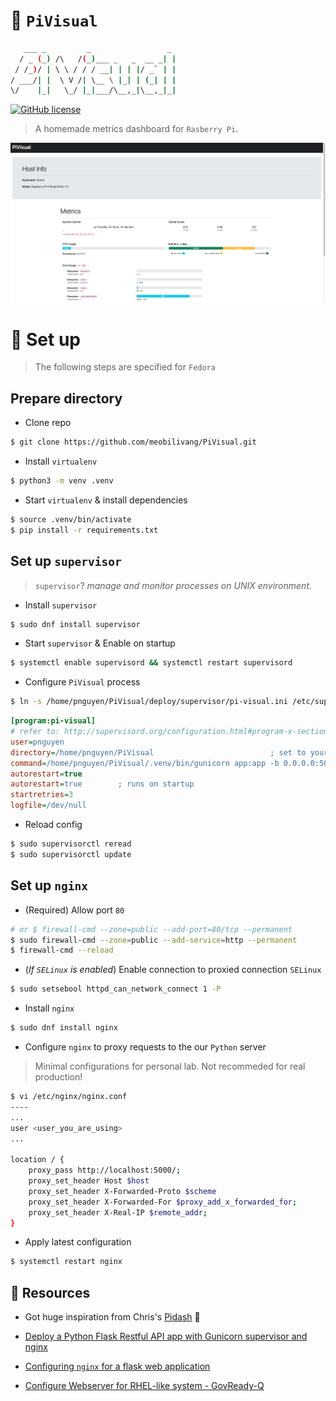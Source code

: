 # :telescope: `PiVisual`

```bash
   ___ _         _                 _
  / _ (_) /\   /(_)___ _   _  __ _| |
 / /_)/ | \ \ / / / __| | | |/ _` | |
/ ___/| |  \ V /| \__ \ |_| | (_| | |
\/    |_|   \_/ |_|___/\__,_|\__,_|_|
```

[![GitHub license](https://img.shields.io/badge/license-Apache-blue.svg)](https://github.com/meobilivang/PiVisual/blob/master/LICENSE)

> A homemade metrics dashboard for `Rasberry Pi`.

![deployed page](./docs/imgs/page.png)

# :wrench: Set up

> The following steps are specified for `Fedora`

## Prepare directory

- Clone repo

```bash
$ git clone https://github.com/meobilivang/PiVisual.git
```

- Install `virtualenv`

```bash
$ python3 -m venv .venv
```

- Start `virtualenv` & install dependencies

```bash
$ source .venv/bin/activate
$ pip install -r requirements.txt
```

## Set up `supervisor`

> `supervisor`? *manage and monitor processes on UNIX environment*.

- Install `supervisor`

```bash
$ sudo dnf install supervisor
```

- Start `supervisor` & Enable on startup

```bash
$ systemctl enable supervisord && systemctl restart supervisord
```

- Configure `PiVisual` process

```bash
$ ln -s /home/pnguyen/PiVisual/deploy/supervisor/pi-visual.ini /etc/supervisor/conf.d/pi-visual.conf
```

```ini
[program:pi-visual]
# refer to: http://supervisord.org/configuration.html#program-x-section-settings
user=pnguyen
directory=/home/pnguyen/PiVisual                          ; set to your own path
command=/home/pnguyen/PiVisual/.venv/bin/gunicorn app:app -b 0.0.0.0:5000       ; set to your own path
autorestart=true
autorestart=true        ; runs on startup
startretries=3
logfile=/dev/null
```

- Reload config

```bash
$ sudo supervisorctl reread
$ sudo supervisorctl update
```

## Set up `nginx`

- (Required) Allow port `80`

```bash
# or $ firewall-cmd --zone=public --add-port=80/tcp --permanent
$ sudo firewall-cmd --zone=public --add-service=http --permanent
$ firewall-cmd --reload
```

- (*If `SELinux` is enabled*) Enable connection to proxied connection `SELinux`

```bash
$ sudo setsebool httpd_can_network_connect 1 -P
```

- Install `nginx`

```bash
$ sudo dnf install nginx
```

- Configure `nginx` to proxy requests to the our `Python` server
> Minimal configurations for personal lab. Not recommeded for real production!
```bash
$ vi /etc/nginx/nginx.conf
----
...
user <user_you_are_using>
...

location / {
    proxy_pass http://localhost:5000/;
    proxy_set_header Host $host
    proxy_set_header X-Forwarded-Proto $scheme
    proxy_set_header X-Forwarded-For $proxy_add_x_forwarded_for;
    proxy_set_header X-Real-IP $remote_addr;
}
```

- Apply latest configuration

```bash
$ systemctl restart nginx
```

## :book: Resources

- Got huge inspiration from Chris's [Pidash](https://github.com/chrisx8/pidash) :pray:

- [Deploy a Python Flask Restful API app with Gunicorn supervisor and nginx](https://thucnc.medium.com/deploy-a-python-flask-restful-api-app-with-gunicorn-supervisor-and-nginx-62b20d62691f)
- [Configuring `nginx` for a flask web application](https://www.patricksoftwareblog.com/how-to-configure-nginx-for-a-flask-web-application/)
- [Configure Webserver for RHEL-like system - GovReady-Q](https://govready-q.readthedocs.io/en/v0.9.1/configure_webserver.html)
